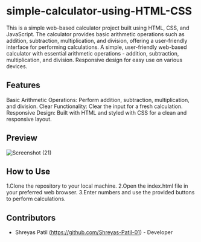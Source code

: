 # simple-calculator-using-HTML-CSS
This is a simple web-based calculator project built using HTML, CSS, and JavaScript. The calculator provides basic arithmetic operations such as addition, subtraction, multiplication, and division, offering a user-friendly interface for performing calculations.
A simple, user-friendly web-based calculator with essential arithmetic operations - addition, subtraction, multiplication, and division. Responsive design for easy use on various devices.

## Features
Basic Arithmetic Operations: Perform addition, subtraction, multiplication, and division.
Clear Functionality: Clear the input for a fresh calculation.
Responsive Design: Built with HTML and styled with CSS for a clean and responsive layout.

## Preview
![Screenshot (21)](https://github.com/Shreyas-Patil-01/simple-calculator-using-HTML-CSS/assets/138605973/dd5015cc-1904-4cbd-8ade-d9b2ba432646)

## How to Use
1.Clone the repository to your local machine.
2.Open the index.html file in your preferred web browser.
3.Enter numbers and use the provided buttons to perform calculations.

## Contributors
- Shreyas Patil (https://github.com/Shreyas-Patil-01) - Developer
